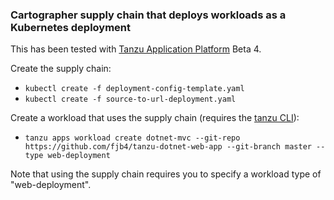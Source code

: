 ### Cartographer supply chain that deploys workloads as a Kubernetes deployment

This has been tested with [Tanzu Application Platform](https://docs.vmware.com/en/VMware-Tanzu-Application-Platform/index.html) Beta 4.

Create the supply chain:

* `kubectl create -f deployment-config-template.yaml`
* `kubectl create -f source-to-url-deployment.yaml`

Create a workload that uses the supply chain (requires the [tanzu CLI](https://docs.vmware.com/en/VMware-Tanzu-Application-Platform/0.3/tap-0-3/GUID-install-general.html#cli-and-plugin)):

* `tanzu apps workload create dotnet-mvc --git-repo https://github.com/fjb4/tanzu-dotnet-web-app --git-branch master --type web-deployment`

Note that using the supply chain requires you to specify a workload type of "web-deployment".

